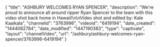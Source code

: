 {
    "title": "ASHBURY WELCOMES RYAN SPENCER",
    "description": "We're proud to announce all around ripper Ryan Spencer to the team with this video shot back home in Hawaii!\n\nVideo shot and edited by: Kale Kaaikala",
    "channelid": "3763996",
    "videoid": "6419194",
    "date_created": "1444062784",
    "date_modified": "1447190383",
    "type": "captivate",
    "layout": "channelVideo",
    "url": "\/ashbury\/ashbury-welcomes-ryan-spencer\/3763996-6419194"
}